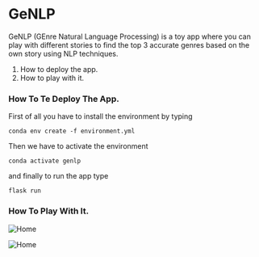 # GeNLP

GeNLP (GEnre Natural Language Processing) is a toy app where you can play with different stories to find the top 3 accurate genres based on the own story using NLP techniques.

1. How to deploy the app.
2. How to play with it.

### How To Te Deploy The App.

First of all you have to install the environment by typing

```conda env create -f environment.yml```

Then we have to activate the environment

```conda activate genlp```

and finally to run the app type

```flask run```

### How To Play With It.

![Home](./images/home.png)

![Home](./images/tgp.png)
